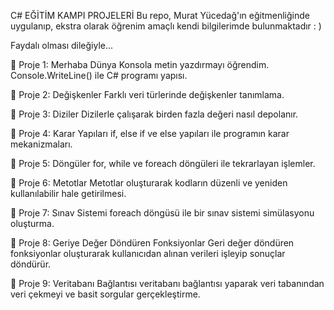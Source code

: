  C# EĞİTİM KAMPI PROJELERİ
Bu repo, Murat Yücedağ'ın eğitmenliğinde uygulanıp, ekstra olarak öğrenim amaçlı kendi bilgilerimde bulunmaktadır : )

Faydalı olması dileğiyle...

🔹 Proje 1: Merhaba Dünya
Konsola metin yazdırmayı öğrendim. Console.WriteLine() ile C# programı yapısı.

🔹 Proje 2: Değişkenler
Farklı veri türlerinde değişkenler tanımlama.

🔹 Proje 3: Diziler
Dizilerle çalışarak birden fazla değeri nasıl depolanır.

🔹 Proje 4: Karar Yapıları
if, else if ve else yapıları ile programın karar mekanizmaları.

🔹 Proje 5: Döngüler
for, while ve foreach döngüleri ile tekrarlayan işlemler.

🔹 Proje 6: Metotlar
Metotlar oluşturarak kodların düzenli ve yeniden kullanılabilir hale getirilmesi.

🔹 Proje 7: Sınav Sistemi
foreach döngüsü ile bir sınav sistemi simülasyonu oluşturma.

🔹 Proje 8: Geriye Değer Döndüren Fonksiyonlar
Geri değer döndüren fonksiyonlar oluşturarak kullanıcıdan alınan verileri işleyip sonuçlar döndürür.

🔹 Proje 9: Veritabanı Bağlantısı
 veritabanı bağlantısı yaparak veri tabanından veri çekmeyi ve basit sorgular gerçekleştirme.
